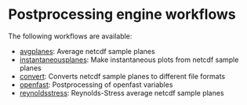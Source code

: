 
# Postprocessing engine workflows

The following workflows are available:

- [avgplanes](avgplanes.md): Average netcdf sample planes
- [instantaneousplanes](instantaneousplanes.md): Make instantaneous plots from netcdf sample planes
- [convert](convert.md): Converts netcdf sample planes to different file formats
- [openfast](openfast.md): Postprocessing of openfast variables
- [reynoldsstress](reynoldsstress.md): Reynolds-Stress average netcdf sample planes
